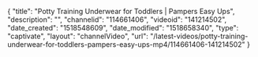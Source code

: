 {
    "title": "Potty Training Underwear for Toddlers | Pampers Easy Ups",
    "description": "",
    "channelid": "114661406",
    "videoid": "141214502",
    "date_created": "1518548609",
    "date_modified": "1518658340",
    "type": "captivate",
    "layout": "channelVideo",
    "url": "\/latest-videos\/potty-training-underwear-for-toddlers-pampers-easy-ups-mp4\/114661406-141214502"
}